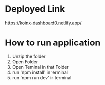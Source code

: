 # Deployed Link
https://koinx-dashboard0.netlify.app/

# How to run application
1. Unzip the folder
2. Open Folder
3. Open Teminal in that Folder
4. run 'npm install' in terminal
5. run 'npm run dev' in terminal
